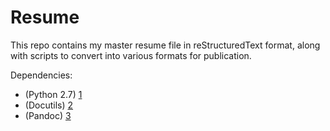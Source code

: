 # Resume

This repo contains my master resume file in reStructuredText format, 
along with scripts to convert into various formats for publication.

Dependencies:

* (Python 2.7) [1]
* (Docutils) [2]
* (Pandoc) [3]

[1]: http://www.python.org/
[2]: http://docutils.sourceforge.net/
[3]: http://johnmacfarlane.net/pandoc/
